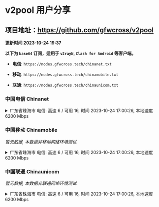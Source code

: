 # v2pool 用户分享
## 项目地址：<https://github.com/gfwcross/v2pool>
**更新时间 2023-10-24 19:37**


**以下为 `base64` 订阅，适用于 `v2rayN`, `Clash for Android` 等客户端。**

- **电信**: `https://nodes.gfwcross.tech/chinanet.txt`

- **移动**: `https://nodes.gfwcross.tech/chinamobile.txt`

- **联通**: `https://nodes.gfwcross.tech/chinaunicom.txt`


### 中国电信 Chinanet
<details><summary>广东省珠海市 电信: 高速 6 / 可用 16, 时间 2023-10-24 17:00:26, 本地速度 6200 Mbps</summary><p>可用节点订阅：https://transfer.sh/bvbtLxRN1F/running.txt<br>高速节点订阅：https://transfer.sh/gy5EBdoaYl/good.txt<br>低延迟节点订阅：https://transfer.sh/vYAnIXxlXS/low_delay.txt</p></details>
<p></p>

### 中国移动 Chinamobile
<i>暂无数据, 本数据非移动网络环境测试</i>
<details><summary>广东省珠海市 电信: 高速 6 / 可用 16, 时间 2023-10-24 17:00:26, 本地速度 6200 Mbps</summary><p>可用节点订阅：https://transfer.sh/bvbtLxRN1F/running.txt<br>高速节点订阅：https://transfer.sh/gy5EBdoaYl/good.txt<br>低延迟节点订阅：https://transfer.sh/vYAnIXxlXS/low_delay.txt</p></details>
<p></p>

### 中国联通 Chinaunicom
<i>暂无数据, 本数据非联通网络环境测试</i>
<details><summary>广东省珠海市 电信: 高速 6 / 可用 16, 时间 2023-10-24 17:00:26, 本地速度 6200 Mbps</summary><p>可用节点订阅：https://transfer.sh/bvbtLxRN1F/running.txt<br>高速节点订阅：https://transfer.sh/gy5EBdoaYl/good.txt<br>低延迟节点订阅：https://transfer.sh/vYAnIXxlXS/low_delay.txt</p></details>
<p></p>